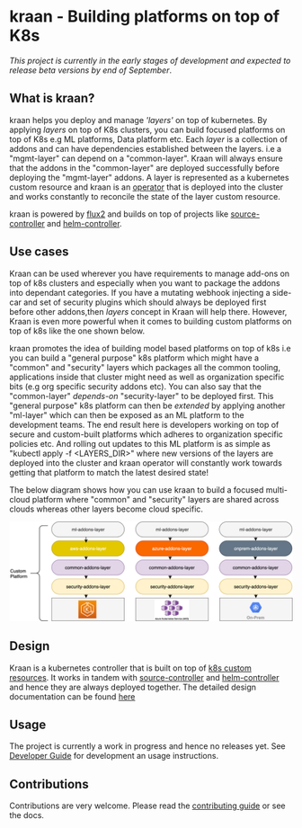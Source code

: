 # kraan - Building platforms on top of K8s
*This project is currently in the early stages of development and expected to release
beta versions by end of September*.

## What is kraan?
kraan helps you deploy and manage *'layers'* on top of kubernetes. By applying *layers*
on top of K8s clusters, you can build focused platforms on top of
K8s e.g ML platforms, Data platform etc. Each *layer* is a collection of addons and 
can have dependencies established between the layers. i.e a "mgmt-layer" 
can depend on a "common-layer". Kraan will always ensure that the addons in the "common-layer" are deployed successfully before deploying
the "mgmt-layer" addons. A layer is represented as a kubernetes custom resource and
kraan is an [operator](https://kubernetes.io/docs/concepts/extend-kubernetes/operator/) that 
is deployed into the cluster and works constantly to reconcile the state of the
layer custom resource.

kraan is powered by [flux2](https://toolkit.fluxcd.io/) and builds on
top of projects like [source-controller](https://github.com/fluxcd/source-controller)
and [helm-controller](https://github.com/fluxcd/helm-controller).

## Use cases

Kraan can be used wherever you have requirements to manage add-ons on top of k8s 
clusters and especially when you want to package the addons into dependant categories.
If you have a mutating webhook injecting a side-car and set of security
plugins which should always be deployed first before other addons,then *layers* 
concept in Kraan will help there. However, Kraan is even more powerful when it comes
to building custom platforms on top of k8s like the one shown below.

kraan promotes the idea of building model based platforms on top of k8s i.e you can 
build a "general purpose" k8s platform which might have a "common" and "security" 
layers which packages all the common tooling, applications inside that cluster might
need as well as organization specific bits (e.g org specific security addons etc). 
You can also say that the "common-layer" *depends-on* "security-layer" to be deployed first. 
This "general purpose" k8s platform can then be *extended* by applying another "ml-layer" 
which can then be exposed as an ML platform to the development teams. The end result here 
is developers working on top of secure and custom-built platforms which adheres
to organization specific policies etc. And rolling out updates to this ML 
platform is as simple as "kubectl apply -f <LAYERS_DIR>" where new versions of the layers are
deployed into the cluster and kraan operator will constantly work towards
getting that platform to match the latest desired state!

The below diagram shows how you can use kraan to build a focused multi-cloud
platform where "common" and "security" layers are shared across clouds whereas
other layers become cloud specific. 

![custom-platform](docs/diagrams/custom-platform.png)


## Design
Kraan is a kubernetes controller that is built on top of [k8s custom resources](
https://kubernetes.io/docs/concepts/extend-kubernetes/api-extension/custom-resources/).
It works in tandem with [source-controller](https://github.com/fluxcd/source-controller)
and [helm-controller](https://github.com/fluxcd/helm-controller) and hence they are always
deployed together. The detailed design documentation can be found [here](docs/design/README.md)

## Usage

The project is currently a work in progress and hence no releases yet. 
See [Developer Guide](docs/dev-guide.md) for development an usage instructions.

## Contributions

Contributions are very welcome. Please read the [contributing guide](CONTRIBUTING.md) or see the docs.
